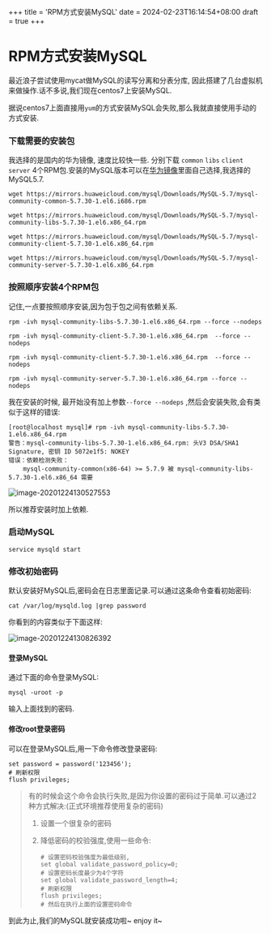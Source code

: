 +++
title = 'RPM方式安装MySQL'
date = 2024-02-23T16:14:54+08:00
draft = true
+++

# RPM方式安装MySQL

最近浪子尝试使用mycat做MySQL的读写分离和分表分库, 因此搭建了几台虚拟机来做操作.话不多说,我们现在centos7上安装MySQL.

据说centos7上面直接用`yum`的方式安装MySQL会失败,那么我就直接使用手动的方式安装.

### 下载需要的安装包

我选择的是国内的华为镜像, 速度比较快一些. 分别下载 `common` `libs` `client` `server` 4个RPM包.安装的MySQL版本可以在[华为镜像](https://mirrors.huaweicloud.com/mysql/Downloads/MySQL-5.7/ )里面自己选择,我选择的MySQL5.7.

```
wget https://mirrors.huaweicloud.com/mysql/Downloads/MySQL-5.7/mysql-community-common-5.7.30-1.el6.i686.rpm

wget https://mirrors.huaweicloud.com/mysql/Downloads/MySQL-5.7/mysql-community-libs-5.7.30-1.el6.x86_64.rpm

wget https://mirrors.huaweicloud.com/mysql/Downloads/MySQL-5.7/mysql-community-client-5.7.30-1.el6.x86_64.rpm

wget https://mirrors.huaweicloud.com/mysql/Downloads/MySQL-5.7/mysql-community-server-5.7.30-1.el6.x86_64.rpm
```



### 按照顺序安装4个RPM包

记住,一点要按照顺序安装,因为包于包之间有依赖关系.

```
rpm -ivh mysql-community-libs-5.7.30-1.el6.x86_64.rpm --force --nodeps

rpm -ivh mysql-community-client-5.7.30-1.el6.x86_64.rpm  --force --nodeps

rpm -ivh mysql-community-client-5.7.30-1.el6.x86_64.rpm  --force --nodeps

rpm -ivh mysql-community-server-5.7.30-1.el6.x86_64.rpm --force --nodeps
```

我在安装的时候, 最开始没有加上参数`--force --nodeps` ,然后会安装失败,会有类似于这样的错误:

```
[root@localhost mysql]# rpm -ivh mysql-community-libs-5.7.30-1.el6.x86_64.rpm
警告：mysql-community-libs-5.7.30-1.el6.x86_64.rpm: 头V3 DSA/SHA1 Signature, 密钥 ID 5072e1f5: NOKEY
错误：依赖检测失败：
	mysql-community-common(x86-64) >= 5.7.9 被 mysql-community-libs-5.7.30-1.el6.x86_64 需要
```

![image-20201224130527553](/Users/shadow/Pictures/typora/image-20201224130527553.png)

所以推荐安装时加上依赖.



### 启动MySQL

```
service mysqld start
```



### 修改初始密码

默认安装好MySQL后,密码会在日志里面记录.可以通过这条命令查看初始密码:

```
cat /var/log/mysqld.log |grep password
```

你看到的内容类似于下面这样:

![image-20201224130826392](/Users/shadow/Pictures/typora/image-20201224130826392.png)



#### 登录MySQL

通过下面的命令登录MySQL:

```
mysql -uroot -p 
```

输入上面找到的密码.



#### 修改root登录密码

可以在登录MySQL后,用一下命令修改登录密码:

```
set password = password('123456');
# 刷新权限
flush privileges;
```

> 有的时候会这个命令会执行失败,是因为你设置的密码过于简单.可以通过2种方式解决:(正式环境推荐使用复杂的密码)
>
> 1. 设置一个很复杂的密码
>
> 2. 降低密码的校验强度,使用一些命令:
>
>    ```
>    # 设置密码校验强度为最低级别,
>    set global validate_password_policy=0;
>    # 设置密码长度最少为4个字符
>    set global validate_password_length=4;
>    # 刷新权限
>    flush privileges;
>    # 然后在执行上面的设置密码命令
>    ```



到此为止,我们的MySQL就安装成功啦~ enjoy it~